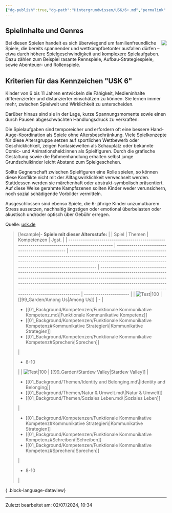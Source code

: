 ```yaml
---
{"dg-publish":true,"dg-path":"Hintergrundwissen/USK/6+.md","permalink":"/hintergrundwissen/usk/6/","title":"USK 6","noteIcon":"1"}
---
```




## Spielinhalte und Genres
<img src= "https://usk.de/wp-content/uploads/2019/06/usk6-1-300x300.png" style="float:right;padding-left:10px">
Bei diesen Spielen handelt es sich überwiegend um familienfreundliche Spiele, die bereits spannender und wettkampfbetonter ausfallen dürfen – etwa durch höhere Spielgeschwindigkeit und komplexere Spielaufgaben. Dazu zählen zum Beispiel rasante Rennspiele, Aufbau-Strategiespiele, sowie Abenteuer- und Rollenspiele.

## Kriterien für das Kennzeichen "USK 6"
Kinder von 6 bis 11 Jahren entwickeln die Fähigkeit, Medieninhalte differenzierter und distanzierter einschätzen zu können. Sie lernen immer mehr, zwischen Spielwelt und Wirklichkeit zu unterscheiden.

Darüber hinaus sind sie in der Lage, kurze Spannungsmomente sowie einen durch Pausen abgeschwächten Handlungsdruck zu verkraften.

Die Spielaufgaben sind temporeicher und erfordern oft eine bessere Hand-Auge-Koordination als Spiele ohne Altersbeschränkung. Viele Spielkonzepte für diese Altersgruppe setzen auf sportlichen Wettbewerb oder Geschicklichkeit, zeigen Fantasiewelten als Schauplatz oder bekannte Comic- und Animationsheld:innen als Spielfiguren. Durch die grafische Gestaltung sowie die Rahmenhandlung erhalten selbst junge Grundschulkinder leicht Abstand zum Spielgeschehen.

Sollte Gegnerschaft zwischen Spielfiguren eine Rolle spielen, so können diese Konflikte nicht mit der Alltagswirklichkeit verwechselt werden. Stattdessen werden sie märchenhaft oder abstrakt-symbolisch präsentiert. Auf diese Weise gerahmte Kampfszenen sollten Kinder weder verunsichern, noch sozial schädigende Vorbilder vermitteln.

Ausgeschlossen sind ebenso Spiele, die 6-jährige Kinder unzumutbarem Stress aussetzen, nachhaltig ängstigen oder emotional überbelasten oder akustisch und/oder optisch über Gebühr erregen.

Quelle: [usk.de](https://usk.de/alle-lexikonbegriffe/usk-ab-06-jahren/)

>[!example]- **Spiele mit dieser Altersstufe:**
> |                                                                                               | Spiel                                           | Themen                                                                                                                                                                                                                                | Kompetenzen                                                                                                                                                                                                                                                                                                                                                    | Jgst.                  |
> | --------------------------------------------------------------------------------------------- | ----------------------------------------------- | ------------------------------------------------------------------------------------------------------------------------------------------------------------------------------------------------------------------------------------- | -------------------------------------------------------------------------------------------------------------------------------------------------------------------------------------------------------------------------------------------------------------------------------------------------------------------------------------------------------------- | ---------------------- |
> | ![Test\|100](https://images.igdb.com/igdb/image/upload/t_cover_big/co6kqt.webp)               | [[99_Garden/Among Us\|Among Us]]             | \-                                                                                                                                                                                                                                    | <ul><li>[[01_Background/Kompetenzen/Funktionale Kommunikative Kompetenz.md\\|Funktionale Kommunikative Kompetenz]]</li><li>[[01_Background/Kompetenzen/Funktionale Kommunikative Kompetenz#Kommunikative Strategien\\|Kommunikative Strategien]]</li><li>[[01_Background/Kompetenzen/Funktionale Kommunikative Kompetenz#Sprechen\\|Sprechen]]</li></ul> | <ul><li>8-10</li></ul> |
> | ![Test\|100](https://images.igdb.com/igdb/image/upload/t_cover_big/xrpmydnu9rpxvxfjkiu7.webp) | [[99_Garden/Stardew Valley\|Stardew Valley]] | <ul><li>[[01_Background/Themen/Identity and Belonging.md\\|Identity and Belonging]]</li><li>[[01_Background/Themen/Natur & Umwelt.md\\|Natur & Umwelt]]</li><li>[[01_Background/Themen/Soziales Leben.md\\|Soziales Leben]]</li></ul> | <ul><li>[[01_Background/Kompetenzen/Funktionale Kommunikative Kompetenz#Kommunikative Strategien\\|Kommunikative Strategien]]</li><li>[[01_Background/Kompetenzen/Funktionale Kommunikative Kompetenz#Schreiben\\|Schreiben]]</li><li>[[01_Background/Kompetenzen/Funktionale Kommunikative Kompetenz#Sprechen\\|Sprechen]]</li></ul>                 | <ul><li>8-10</li></ul> |
> 
{ .block-language-dataview}

---
Zuletzt bearbeitet am: 02/07/2024, 10:34